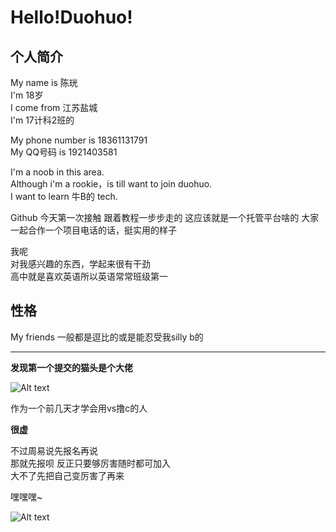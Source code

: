 Hello!Duohuo!
====
个人简介 
----
My name is 陈珖   
I'm 18岁  
I come from 江苏盐城  
I'm 17计科2班的 
  
My phone number is 18361131791  
My QQ号码 is 1921403581 
  
I'm a noob in this area.  
Although i'm a rookie，is till want to join duohuo.  
I want to learn 牛B的 tech. 
  
  
Github 
今天第一次接触 
跟着教程一步步走的 
这应该就是一个托管平台啥的 
大家一起合作一个项目电话的话，挺实用的样子 
  
我呢  
对我感兴趣的东西，学起来很有干劲  
高中就是喜欢英语所以英语常常班级第一  
  
性格
---
My friends 一般都是逗比的或是能忍受我silly b的  
  
----
 
**发现第一个提交的猫头是个大佬**  
  
![Alt text](https://imgsa.baidu.com/forum/w%3D580/sign=e8c04ab0b1003af34dbadc68052bc619/0172a213b07eca80bb2b935e962397dda04483c5.jpg) 
  
作为一个前几天才学会用vs撸c的人 
  
**很虚**  
  
不过周易说先报名再说  
那就先报呗 
反正只要够厉害随时都可加入  
大不了先把自己变厉害了再来 
  
嘿嘿嘿~  
  
![Alt text](https://imgsa.baidu.com/forum/w%3D580/sign=541e7cc31dd5ad6eaaf964e2b1cb39a3/084569f082025aaf220a39ccfdedab64034f1a57.jpg)
